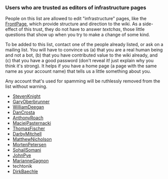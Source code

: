 

### Users who are trusted as editors of infrastructure pages

People on this list are allowed to edit "infrastructure" pages, like the [FrontPage](FrontPage), which provide structure and direction to the wiki.  As a side-effect of this trust, they do not have to answer _textchas_, those little questions that show up when you try to make a change of some kind. 

To be added to this list, contact one of the people already listed, or ask on a mailing list.  You will have to convince us (a) that you are a real human being and not a bot, (b) that you have contributed value to the wiki already, and (c) that you have a good password (don't reveal it! just explain why you think it's strong).  It helps if you have a home page (a page with the same name as your account name) that tells us a little something about you. 

Any account that's used for spamming will be ruthlessly removed from the list without warning. 

* [StevenKnight](StevenKnight) 
* [GaryOberbrunner](GaryOberbrunner) 
* [WilliamDeegan](WilliamDeegan) 
* [DanCrosta](DanCrosta) 
* [AnthonyRoach](AnthonyRoach) 
* [MaciejPasternacki](MaciejPasternacki) 
* [ThomasFischer](ThomasFischer) 
* [DarbyMitchell](DarbyMitchell) 
* [MatthewNicholson](MatthewNicholson) 
* [MortenPetersen](MortenPetersen) 
* [SohailSomani](SohailSomani) 
* [JohnPye](JohnPye) 
* [MarianneGagnon](MarianneGagnon) 
* techtonik 
* [DirkBaechle](DirkBaechle) 